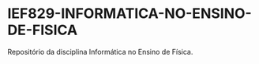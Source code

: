 # IEF829-INFORMATICA-NO-ENSINO-DE-FISICA
Repositório  da disciplina Informática no Ensino de Física.
